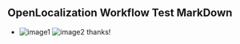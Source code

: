 ## OpenLocalization Workflow Test MarkDown
* ![image1](.\1fcefe0f-0f68-44f0-b417-e8135f47c96d.PNG)   ![image2](.\57aa9ece-9348-42a5-a8c7-5923ec3ef1ed.png) 
thanks!